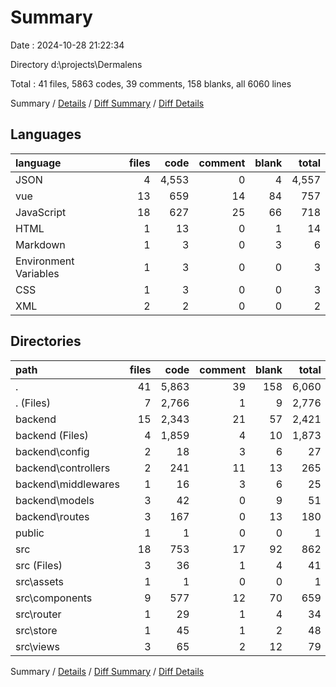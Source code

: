 # Summary

Date : 2024-10-28 21:22:34

Directory d:\\projects\\Dermalens

Total : 41 files,  5863 codes, 39 comments, 158 blanks, all 6060 lines

Summary / [Details](details.md) / [Diff Summary](diff.md) / [Diff Details](diff-details.md)

## Languages
| language | files | code | comment | blank | total |
| :--- | ---: | ---: | ---: | ---: | ---: |
| JSON | 4 | 4,553 | 0 | 4 | 4,557 |
| vue | 13 | 659 | 14 | 84 | 757 |
| JavaScript | 18 | 627 | 25 | 66 | 718 |
| HTML | 1 | 13 | 0 | 1 | 14 |
| Markdown | 1 | 3 | 0 | 3 | 6 |
| Environment Variables | 1 | 3 | 0 | 0 | 3 |
| CSS | 1 | 3 | 0 | 0 | 3 |
| XML | 2 | 2 | 0 | 0 | 2 |

## Directories
| path | files | code | comment | blank | total |
| :--- | ---: | ---: | ---: | ---: | ---: |
| . | 41 | 5,863 | 39 | 158 | 6,060 |
| . (Files) | 7 | 2,766 | 1 | 9 | 2,776 |
| backend | 15 | 2,343 | 21 | 57 | 2,421 |
| backend (Files) | 4 | 1,859 | 4 | 10 | 1,873 |
| backend\\config | 2 | 18 | 3 | 6 | 27 |
| backend\\controllers | 2 | 241 | 11 | 13 | 265 |
| backend\\middlewares | 1 | 16 | 3 | 6 | 25 |
| backend\\models | 3 | 42 | 0 | 9 | 51 |
| backend\\routes | 3 | 167 | 0 | 13 | 180 |
| public | 1 | 1 | 0 | 0 | 1 |
| src | 18 | 753 | 17 | 92 | 862 |
| src (Files) | 3 | 36 | 1 | 4 | 41 |
| src\\assets | 1 | 1 | 0 | 0 | 1 |
| src\\components | 9 | 577 | 12 | 70 | 659 |
| src\\router | 1 | 29 | 1 | 4 | 34 |
| src\\store | 1 | 45 | 1 | 2 | 48 |
| src\\views | 3 | 65 | 2 | 12 | 79 |

Summary / [Details](details.md) / [Diff Summary](diff.md) / [Diff Details](diff-details.md)